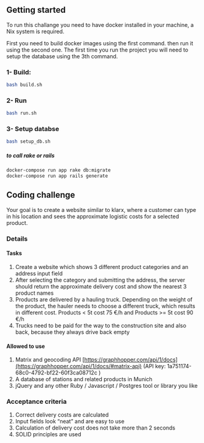 ## Getting started

To run this challange you need to have docker installed in your machine, a Nix system is required.

First you need to build docker images using the first command. then run it using the second one.
The first time you run the project you will need to setup the database using the 3th command.

### 1- Build:

```bash
bash build.sh
```

### 2- Run

```bash
bash run.sh
```

### 3- Setup databse

```bash
bash setup_db.sh
```

##### to call rake or rails

```bash
docker-compose run app rake db:migrate
docker-compose run app rails generate
```

## Coding challenge

Your goal is to create a website similar to klarx, where a customer can type in his location and sees the approximate logistic costs for a selected product.

### Details

#### Tasks

1. Create a website which shows 3 different product categories and an address input field
2. After selecting the category and submitting the address, the server should return the approximate delivery cost and show the nearest 3 product names
3. Products are delivered by a hauling truck. Depending on the weight of the product, the hauler needs to choose a different truck, which results in different cost. Products < 5t cost 75 €/h and Products >= 5t cost 90 €/h
4. Trucks need to be paid for the way to the construction site and also back, because they always drive back empty

#### Allowed to use

1. Matrix and geocoding API [https://graphhopper.com/api/1/docs](https://graphhopper.com/api/1/docs/#matrix-api) (API key: 1a751174-68c0-4792-bf22-60f3ca08712c )
2. A database of stations and related products in Munich
3. jQuery and any other Ruby / Javascript / Postgres tool or library you like

### Acceptance criteria

1. Correct delivery costs are calculated
2. Input fields look “neat” and are easy to use
3. Calculation of delivery cost does not take more than 2 seconds
4. SOLID principles are used

